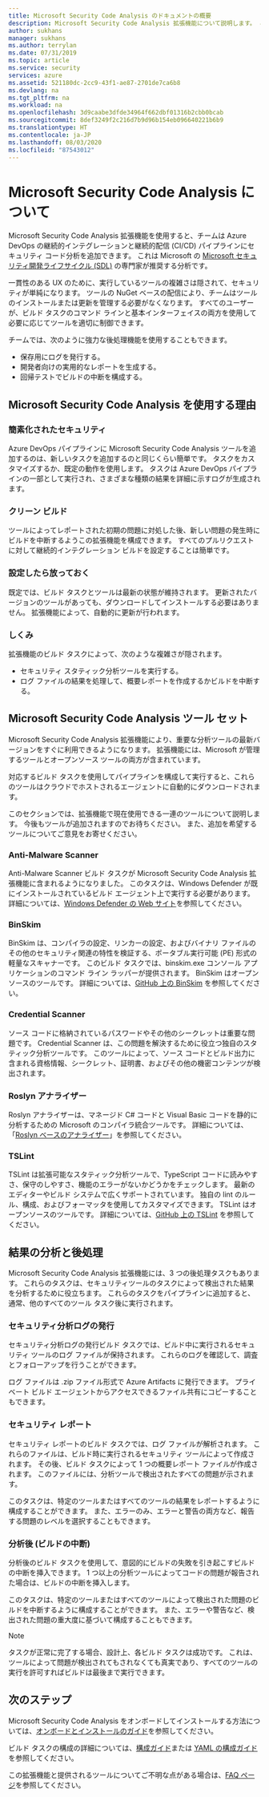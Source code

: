 ```yaml
---
title: Microsoft Security Code Analysis のドキュメントの概要
description: Microsoft Security Code Analysis 拡張機能について説明します。 この拡張機能を使用すると、セキュリティコード分析を Azure DevOps CI/ID パイプラインに追加できます。
author: sukhans
manager: sukhans
ms.author: terrylan
ms.date: 07/31/2019
ms.topic: article
ms.service: security
services: azure
ms.assetid: 521180dc-2cc9-43f1-ae87-2701de7ca6b8
ms.devlang: na
ms.tgt_pltfrm: na
ms.workload: na
ms.openlocfilehash: 3d9caabe3dfde34964f662dbf01316b2cbb0bcab
ms.sourcegitcommit: 8def3249f2c216d7b9d96b154eb096640221b6b9
ms.translationtype: HT
ms.contentlocale: ja-JP
ms.lasthandoff: 08/03/2020
ms.locfileid: "87543012"
---
```

# <a name="about-microsoft-security-code-analysis"></a>Microsoft Security Code Analysis について

Microsoft Security Code Analysis 拡張機能を使用すると、チームは Azure DevOps の継続的インテグレーションと継続的配信 (CI/CD) パイプラインにセキュリティ コード分析を追加できます。 これは Microsoft の [Microsoft セキュリティ開発ライフサイクル (SDL)](https://www.microsoft.com/securityengineering/sdl/practices) の専門家が推奨する分析です。

一貫性のある UX のために、実行しているツールの複雑さは隠されて、セキュリティが単純になります。 ツールの NuGet ベースの配信により、チームはツールのインストールまたは更新を管理する必要がなくなります。 すべてのユーザーが、ビルド タスクのコマンド ラインと基本インターフェイスの両方を使用して必要に応じてツールを適切に制御できます。

チームでは、次のように強力な後処理機能を使用することもできます。

- 保存用にログを発行する。
- 開発者向けの実用的なレポートを生成する。
- 回帰テストでビルドの中断を構成する。

## <a name="why-should-i-use-microsoft-security-code-analysis"></a>Microsoft Security Code Analysis を使用する理由

### <a name="security-simplified"></a>簡素化されたセキュリティ

Azure DevOps パイプラインに Microsoft Security Code Analysis ツールを追加するのは、新しいタスクを追加するのと同じくらい簡単です。 タスクをカスタマイズするか、既定の動作を使用します。 タスクは Azure DevOps パイプラインの一部として実行され、さまざまな種類の結果を詳細に示すログが生成されます。

### <a name="clean-builds"></a>クリーン ビルド

ツールによってレポートされた初期の問題に対処した後、新しい問題の発生時にビルドを中断するようこの拡張機能を構成できます。 すべてのプルリクエストに対して継続的インテグレーション ビルドを設定することは簡単です。

### <a name="set-it-and-forget-it"></a>設定したら放っておく

既定では、ビルド タスクとツールは最新の状態が維持されます。 更新されたバージョンのツールがあっても、ダウンロードしてインストールする必要はありません。 拡張機能によって、自動的に更新が行われます。

### <a name="under-the-hood"></a>しくみ

拡張機能のビルド タスクによって、次のような複雑さが隠されます。
  - セキュリティ スタティック分析ツールを実行する。
  - ログ ファイルの結果を処理して、概要レポートを作成するかビルドを中断する。

## <a name="microsoft-security-code-analysis-tool-set"></a>Microsoft Security Code Analysis ツール セット

Microsoft Security Code Analysis 拡張機能により、重要な分析ツールの最新バージョンをすぐに利用できるようになります。 拡張機能には、Microsoft が管理するツールとオープンソース ツールの両方が含まれています。

対応するビルド タスクを使用してパイプラインを構成して実行すると、これらのツールはクラウドでホストされるエージェントに自動的にダウンロードされます。

このセクションでは、拡張機能で現在使用できる一連のツールについて説明します。 今後もツールが追加されますのでお待ちください。 また、追加を希望するツールについてご意見をお寄せください。

### <a name="anti-malware-scanner"></a>Anti-Malware Scanner

Anti-Malware Scanner ビルド タスクが Microsoft Security Code Analysis 拡張機能に含まれるようになりました。 このタスクは、Windows Defender が既にインストールされているビルド エージェント上で実行する必要があります。 詳細については、[Windows Defender の Web サイト](https://aka.ms/defender)を参照してください。

### <a name="binskim"></a>BinSkim

BinSkim は、コンパイラの設定、リンカーの設定、およびバイナリ ファイルのその他のセキュリティ関連の特性を検証する、ポータブル実行可能 (PE) 形式の軽量なスキャナーです。 このビルド タスクでは、binskim.exe コンソール アプリケーションのコマンド ライン ラッパーが提供されます。 BinSkim はオープンソースのツールです。 詳細については、[GitHub 上の BinSkim](https://github.com/Microsoft/binskim) を参照してください。

### <a name="credential-scanner"></a>Credential Scanner

ソース コードに格納されているパスワードやその他のシークレットは重要な問題です。 Credential Scanner は、この問題を解決するために役立つ独自のスタティック分析ツールです。 このツールによって、ソース コードとビルド出力に含まれる資格情報、シークレット、証明書、およびその他の機密コンテンツが検出されます。

### <a name="roslyn-analyzers"></a>Roslyn アナライザー

Roslyn アナライザーは、マネージド C# コードと Visual Basic コードを静的に分析するための Microsoft のコンパイラ統合ツールです。 詳細については、「[Roslyn ベースのアナライザー](https://docs.microsoft.com/dotnet/standard/analyzers/)」を参照してください。

### <a name="tslint"></a>TSLint

TSLint は拡張可能なスタティック分析ツールで、TypeScript コードに読みやすさ、保守のしやすさ、機能のエラーがないかどうかをチェックします。 最新のエディターやビルド システムで広くサポートされています。 独自の lint のルール、構成、およびフォーマッタを使用してカスタマイズできます。 TSLint はオープンソースのツールです。 詳細については、[GitHub 上の TSLint](https://github.com/palantir/tslint) を参照してください。

## <a name="analysis-and-post-processing-of-results"></a>結果の分析と後処理

Microsoft Security Code Analysis 拡張機能には、3 つの後処理タスクもあります。 これらのタスクは、セキュリティツールのタスクによって検出された結果を分析するために役立ちます。 これらのタスクをパイプラインに追加すると、通常、他のすべてのツール タスク後に実行されます。

### <a name="publish-security-analysis-logs"></a>セキュリティ分析ログの発行

セキュリティ分析ログの発行ビルド タスクでは、ビルド中に実行されるセキュリティ ツールのログ ファイルが保持されます。 これらのログを確認して、調査とフォローアップを行うことができます。

ログ ファイルは .zip ファイル形式で Azure Artifacts に発行できます。 プライベート ビルド エージェントからアクセスできるファイル共有にコピーすることもできます。

### <a name="security-report"></a>セキュリティ レポート

セキュリティ レポートのビルド タスクでは、ログ ファイルが解析されます。 これらのファイルは、ビルド時に実行されるセキュリティ ツールによって作成されます。 その後、ビルド タスクによって 1 つの概要レポート ファイルが作成されます。 このファイルには、分析ツールで検出されたすべての問題が示されます。

このタスクは、特定のツールまたはすべてのツールの結果をレポートするように構成することができます。 また、エラーのみ、エラーと警告の両方など、報告する問題のレベルを選択することもできます。

### <a name="post-analysis-build-break"></a>分析後 (ビルドの中断)

分析後のビルド タスクを使用して、意図的にビルドの失敗を引き起こすビルドの中断を挿入できます。 1 つ以上の分析ツールによってコードの問題が報告された場合は、ビルドの中断を挿入します。

このタスクは、特定のツールまたはすべてのツールによって検出された問題のビルドを中断するように構成することができます。 また、エラーや警告など、検出された問題の重大度に基づいて構成することもできます。

>[!NOTE]
>タスクが正常に完了する場合、設計上、各ビルド タスクは成功です。 これは、ツールによって問題が検出されてもされなくても真実であり、すべてのツールの実行を許可すればビルドは最後まで実行できます。

## <a name="next-steps"></a>次のステップ

Microsoft Security Code Analysis をオンボードしてインストールする方法については、[オンボードとインストールのガイド](security-code-analysis-onboard.md)を参照してください。

ビルド タスクの構成の詳細については、[構成ガイド](security-code-analysis-customize.md)または [YAML の構成ガイド](yaml-configuration.md)を参照してください。

この拡張機能と提供されるツールについてご不明な点がある場合は、[FAQ ページ](security-code-analysis-faq.md)を参照してください。

